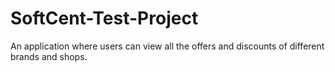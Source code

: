 # SoftCent-Test-Project
An application where users can view all the offers and discounts of different brands and shops.
